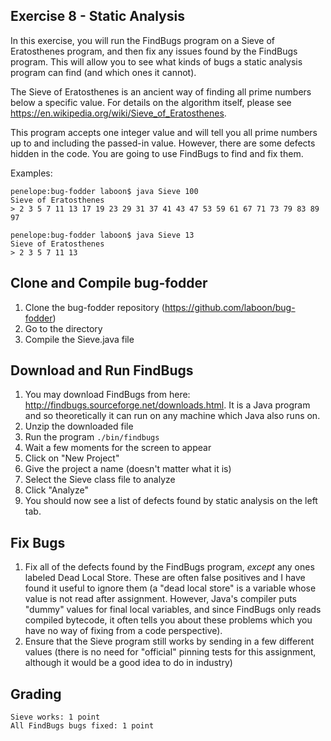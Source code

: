## Exercise 8 - Static Analysis

In this exercise, you will run the FindBugs program on a Sieve of Eratosthenes program, and then fix any issues found by the FindBugs program.  This will allow you to see what kinds of bugs a static analysis program can find (and which ones it cannot).

The Sieve of Eratosthenes is an ancient way of finding all prime numbers below a specific value.  For details on the algorithm itself, please see https://en.wikipedia.org/wiki/Sieve_of_Eratosthenes.

This program accepts one integer value and will tell you all prime numbers up to and including the passed-in value.  However, there are some defects hidden in the code.  You are going to use FindBugs to find and fix them.

Examples:

```
penelope:bug-fodder laboon$ java Sieve 100
Sieve of Eratosthenes
> 2 3 5 7 11 13 17 19 23 29 31 37 41 43 47 53 59 61 67 71 73 79 83 89 97

penelope:bug-fodder laboon$ java Sieve 13
Sieve of Eratosthenes
> 2 3 5 7 11 13
```

## Clone and Compile bug-fodder

1. Clone the bug-fodder repository (https://github.com/laboon/bug-fodder)
2. Go to the directory
3. Compile the Sieve.java file 

## Download and Run FindBugs

1. You may download FindBugs from here: http://findbugs.sourceforge.net/downloads.html.  It is a Java program and so theoretically it can run on any machine which Java also runs on.
2. Unzip the downloaded file
3. Run the program `./bin/findbugs`
4. Wait a few moments for the screen to appear
5. Click on "New Project"
6. Give the project a name (doesn't matter what it is)
7. Select the Sieve class file to analyze
8. Click "Analyze"
9. You should now see a list of defects found by static analysis on the left tab.  

## Fix Bugs

1. Fix all of the defects found by the FindBugs program, _except_ any ones labeled Dead Local Store.  These are often false positives and I have found it useful to ignore them (a "dead local store" is a variable whose value is not read after assignment.  However, Java's compiler puts "dummy" values for final local variables, and since FindBugs only reads compiled bytecode, it often tells you about these problems which you have no way of fixing from a code perspective).
2. Ensure that the Sieve program still works by sending in a few different values (there is no need for "official" pinning tests for this assignment, although it would be a good idea to do in industry)

## Grading

```
Sieve works: 1 point
All FindBugs bugs fixed: 1 point
```
